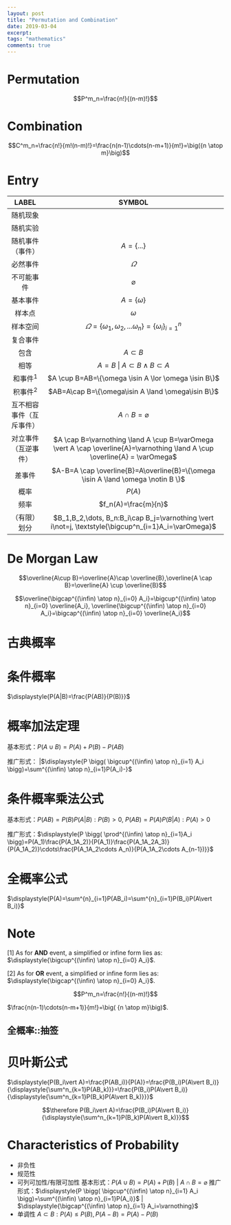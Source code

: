 ```yaml
---
layout: post
title: "Permutation and Combination"
date: 2019-03-04
excerpt: 
tags: "mathematics"
comments: true
---
```


# Permutation

$$P^m_n=\frac{n!}{(n-m)!}$$


# Combination

$$C^m_n=\frac{n!}{m!(n-m)!}=\frac{n(n-1)\cdots(n-m+1)}{m!}=\big({n \atop m}\big)$$



# Entry
|LABEL|SYMBOL|
|:-:|:-:|
|随机现象
|随机实验|
|随机事件（事件）|$A=\{...\}$|
|必然事件|$\varOmega$|
|不可能事件|$\varnothing$|
|基本事件|$A = \{\omega\}$|
|样本点|$\omega$|
|样本空间|$\varOmega = \{\omega_1,\omega_2,...\omega_n\} = \{\omega_i \}^n_{i=1}$|
|复合事件|
|包含|$A\subset B$|
|相等|$A=B$ $\vert$ $A \subset B \land B\subset A$|
|和事件<sup>1</sup>|$A \cup B=AB=\{\omega \isin A \lor \omega \isin B\}$|
|积事件<sup>2</sup>|$AB=A\cap B=\{\omega\isin A \land \omega\isin B\}$|
|互不相容事件（互斥事件）|$A\cap B=\varnothing$|
|对立事件（互逆事件）|$A \cap B=\varnothing \land A \cup B=\varOmega \vert A \cap \overline{A}=\varnothing \land A \cup \overline{A} = \varOmega$|
|差事件|$A-B=A \cap \overline{B}=A\overline{B}=\{\omega \isin A \land \omega \notin B \}$
|概率|$P(A)$|
|频率|$f_n(A)=\frac{m}{n}$|
|（有限）划分|$B_1,B_2,\dots, B_n:B_i\cap B_j=\varnothing \vert i\not=j, \textstyle{\bigcup^n_{i=1}A_i=\varOmega}$

# De Morgan Law

$$\overline{A\cup B}=\overline{A}\cap \overline{B},\overline{A \cap B}=\overline{A} \cup \overline{B}$$

$$\overline{\bigcap^{(\infin) \atop n}_{i=0} A_i}=\bigcup^{(\infin) \atop n}_{i=0} \overline{A_i}, \overline{\bigcup^{(\infin) \atop n}_{i=0} A_i}=\bigcap^{(\infin) \atop n}_{i=0} \overline{A_i}$$

# 古典概率

# 条件概率

$\displaystyle{P(A|B)=\frac{P(AB)}{P(B)}}$

# 概率加法定理

基本形式：$P(A\cup B)=P(A)+P(B)-P(AB)$

推广形式： |$\displaystyle{P \bigg( \bigcup^{(\infin) \atop n}_{i=1} A_i \bigg)=\sum^{(\infin) \atop n}_{i=1}P(A_i)-}$

# 条件概率乘法公式

基本形式：$\displaystyle{P(AB)=P(B)P(A\vert B):P(B)>0}$, $\displaystyle{P(AB)=P(A)P(B \vert A):P(A)>0}$

推广形式：$\displaystyle{P \bigg( \prod^{(\infin) \atop n}_{i=1}A_i \bigg)=P(A_1)\frac{P(A_1A_2)}{P(A_1)}\frac{P(A_1A_2A_3)}{P(A_1A_2)}\cdots\frac{P(A_1A_2\cdots A_n)}{P(A_1A_2\cdots A_{n-1})}}$

# 全概率公式

$\displaystyle{P(A)=\sum^{n}_{i=1}P(AB_i)=\sum^{n}_{i=1}P(B_i)P(A\vert B_i)}$

# Note

[1] As for **AND** event, a simplified or infine form lies as: $\displaystyle{\bigcup^{(\infin) \atop n}_{i=0} A_i}$.

[2] As for **OR** event, a simplified or infine form lies as: $\displaystyle{\bigcap^{(\infin) \atop n}_{i=0} A_i}$.                                                        

$$P^m_n=\frac{n!}{(n-m)!}$$

$\frac{n(n-1)\cdots(n-m+1)}{m!}=\big( {n \atop m}\big)$. 

## 全概率::抽签

# 贝叶斯公式

$\displaystyle{P(B_i\vert A)=\frac{P(AB_i)}{P(A)}=\frac{P(B_i)P(A\vert B_i)}{\displaystyle{\sum^n_{k=1}P(AB_k)}}=\frac{P(B_i)P(A\vert B_i)}{\displaystyle{\sum^n_{k=1}P(B_k)P(A\vert B_k)}}}$

$$\therefore P(B_i\vert A)=\frac{P(B_i)P(A\vert B_i)}{\displaystyle{\sum^n_{k=1}P(B_k)P(A\vert B_k)}}$$

# Characteristics of Probability

- 非负性
- 规范性
- 可列可加性/有限可加性
基本形式：$P(A \cup B)=P(A)+P(B)$ $\vert$ $A \cap B=\varnothing$
推广形式：$\displaystyle{P \bigg( \bigcup^{(\infin) \atop n}_{i=1} A_i \bigg)=\sum^{(\infin) \atop n}_{i=1}P(A_i)}$ $\vert$ $\displaystyle{\bigcap^{(\infin) \atop n}_{i=1} A_i=\varnothing}$
- 单调性 $A\subset B:P(A)\leqslant P(B),P(A-B)=P(A)-P(B)$


